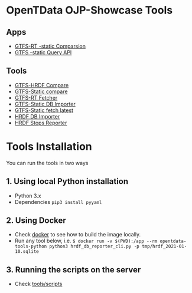 # OpenTData OJP-Showcase Tools

## Apps

- [GTFS-RT -static Comparsion](apps/gtfs-rt-status)
- [GTFS -static Query API](apps/gtfs-query)

## Tools

- [GTFS-HRDF Compare](tools/gtfs-hrdf-compare)
- [GTFS-Static compare](tools/gtfs-prev-compare)
- [GTFS-RT Fetcher](tools/gtfs-rt-fetch)
- [GTFS-Static DB Importer](tools/gtfs-static-db-importer)
- [GTFS-Static fetch latest](tools/gtfs-static-fetch-latest)
- [HRDF DB Importer](tools/hrdf-db-importer)
- [HRDF Stops Reporter](tools/hrdf-stops-reporter)

# Tools Installation

You can run the tools in two ways

## 1. Using local Python installation

- Python 3.x
- Dependencies `pip3 install pyyaml`

## 2. Using Docker

- Check [docker](tools/docker) to see how to build the image locally.
- Run any tool below, i.e. 
`$ docker run -v $(PWD):/app --rm opentdata-tools-python python3 hrdf_db_reporter_cli.py -p tmp/hrdf_2021-01-10.sqlite`

## 3. Running the scripts on the server

- Check [tools/scripts](tools/scripts)